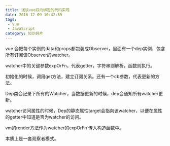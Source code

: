 ```yaml
---
title: 浅谈vue双向绑定的代码实现
date: 2016-12-09 10:42:55
tags: 
 - Vue
 - JavaScript
category: 知识碎片
---
```

vue 会把每个实例的data和props都包装成Observer，里面有一个dep实例，包含所有订阅该Observer的watcher。

watcher中的关键参数expOrFn，代表getter，字符串则解析，函数则执行。

初始化的时候，调用get方法，建立订阅关系。还有一个cb参数，代表更新的方法。

Dep类会记录下所有的Watcher，当数据更新的时候，dep会通知所有watcher更新。

watcher访问属性的时候，Dep的静态属性target会指向该watcher，以便在属性的getter中知道是否为watcher的访问。

vm的render方法作为watcher的expOrFn 传入构造函数中。

本质上是一套观察者模式。